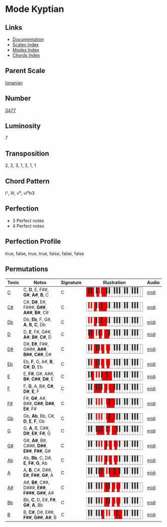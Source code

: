 # Mode Kyptian

## Links

- [Documentation](README.md)
- [Scales Index](Scales.md)
- [Modes Index](Modes.md)
- [Chords Index](Chords.md)

## Parent Scale

[Ionanian](ScaleIonanian.md)

## Number

[3477](https://ianring.com/musictheory/scales/3477)

## Luminosity

7

## Transposition

2, 2, 3, 1, 2, 1, 1

## Chord Pattern

I⁺, III, v⁰, vi⁰b3

## Perfection

- 3 Perfect notes
- 4 Perfect notes

## Perfection Profile

true, false, true, true, false, false, false

## Permutations

| Tonic | Notes | Signature | Illustration | Audio |
|-------|-------|-----------|--------------|-------|
| [C](ModeCNaturalKyptian.md) | C, **D**, E, F##, **G#**, **A#**, **B**, C | C | ![CNaturalKyptian](ModeCNaturalKyptian.png) | [midi](https://github.com/edipermadi/music/blob/main/docs/ModeCNaturalKyptian.mid?raw=true) |
| [C#](ModeCSharpKyptian.md) | C#, **D#**, E#, F###, **G##**, **A##**, **B#**, C# | C | ![CSharpKyptian](ModeCSharpKyptian.png) | [midi](https://github.com/edipermadi/music/blob/main/docs/ModeCSharpKyptian.mid?raw=true) |
| [Db](ModeDFlatKyptian.md) | Db, **Eb**, F, G#, **A**, **B**, **C**, Db | C | ![DFlatKyptian](ModeDFlatKyptian.png) | [midi](https://github.com/edipermadi/music/blob/main/docs/ModeDFlatKyptian.mid?raw=true) |
| [D](ModeDNaturalKyptian.md) | D, **E**, F#, G##, **A#**, **B#**, **C#**, D | C | ![DNaturalKyptian](ModeDNaturalKyptian.png) | [midi](https://github.com/edipermadi/music/blob/main/docs/ModeDNaturalKyptian.mid?raw=true) |
| [D#](ModeDSharpKyptian.md) | D#, **E#**, F##, G###, **A##**, **B##**, **C##**, D# | C | ![DSharpKyptian](ModeDSharpKyptian.png) | [midi](https://github.com/edipermadi/music/blob/main/docs/ModeDSharpKyptian.mid?raw=true) |
| [Eb](ModeEFlatKyptian.md) | Eb, **F**, G, A#, **B**, **C#**, **D**, Eb | C | ![EFlatKyptian](ModeEFlatKyptian.png) | [midi](https://github.com/edipermadi/music/blob/main/docs/ModeEFlatKyptian.mid?raw=true) |
| [E](ModeENaturalKyptian.md) | E, **F#**, G#, A##, **B#**, **C##**, **D#**, E | C | ![ENaturalKyptian](ModeENaturalKyptian.png) | [midi](https://github.com/edipermadi/music/blob/main/docs/ModeENaturalKyptian.mid?raw=true) |
| [F](ModeFNaturalKyptian.md) | F, **G**, A, B#, **C#**, **D#**, **E**, F | C | ![FNaturalKyptian](ModeFNaturalKyptian.png) | [midi](https://github.com/edipermadi/music/blob/main/docs/ModeFNaturalKyptian.mid?raw=true) |
| [F#](ModeFSharpKyptian.md) | F#, **G#**, A#, B##, **C##**, **D##**, **E#**, F# | C | ![FSharpKyptian](ModeFSharpKyptian.png) | [midi](https://github.com/edipermadi/music/blob/main/docs/ModeFSharpKyptian.mid?raw=true) |
| [Gb](ModeGFlatKyptian.md) | Gb, **Ab**, Bb, C#, **D**, **E**, **F**, Gb | C | ![GFlatKyptian](ModeGFlatKyptian.png) | [midi](https://github.com/edipermadi/music/blob/main/docs/ModeGFlatKyptian.mid?raw=true) |
| [G](ModeGNaturalKyptian.md) | G, **A**, B, C##, **D#**, **E#**, **F#**, G | C | ![GNaturalKyptian](ModeGNaturalKyptian.png) | [midi](https://github.com/edipermadi/music/blob/main/docs/ModeGNaturalKyptian.mid?raw=true) |
| [G#](ModeGSharpKyptian.md) | G#, **A#**, B#, C###, **D##**, **E##**, **F##**, G# | C | ![GSharpKyptian](ModeGSharpKyptian.png) | [midi](https://github.com/edipermadi/music/blob/main/docs/ModeGSharpKyptian.mid?raw=true) |
| [Ab](ModeAFlatKyptian.md) | Ab, **Bb**, C, D#, **E**, **F#**, **G**, Ab | C | ![AFlatKyptian](ModeAFlatKyptian.png) | [midi](https://github.com/edipermadi/music/blob/main/docs/ModeAFlatKyptian.mid?raw=true) |
| [A](ModeANaturalKyptian.md) | A, **B**, C#, D##, **E#**, **F##**, **G#**, A | C | ![ANaturalKyptian](ModeANaturalKyptian.png) | [midi](https://github.com/edipermadi/music/blob/main/docs/ModeANaturalKyptian.mid?raw=true) |
| [A#](ModeASharpKyptian.md) | A#, **B#**, C##, D###, **E##**, **F###**, **G##**, A# | C | ![ASharpKyptian](ModeASharpKyptian.png) | [midi](https://github.com/edipermadi/music/blob/main/docs/ModeASharpKyptian.mid?raw=true) |
| [Bb](ModeBFlatKyptian.md) | Bb, **C**, D, E#, **F#**, **G#**, **A**, Bb | C | ![BFlatKyptian](ModeBFlatKyptian.png) | [midi](https://github.com/edipermadi/music/blob/main/docs/ModeBFlatKyptian.mid?raw=true) |
| [B](ModeBNaturalKyptian.md) | B, **C#**, D#, E##, **F##**, **G##**, **A#**, B | C | ![BNaturalKyptian](ModeBNaturalKyptian.png) | [midi](https://github.com/edipermadi/music/blob/main/docs/ModeBNaturalKyptian.mid?raw=true) |
